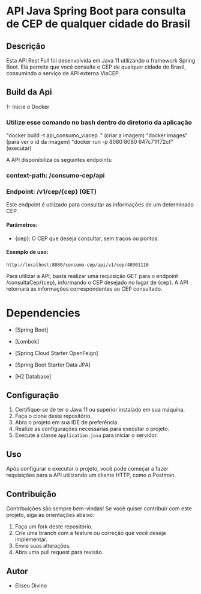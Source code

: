 # API Java Spring Boot para consulta de CEP de qualquer cidade do Brasil

## Descrição
Esta API Rest Full foi desenvolvida em Java 11 utilizando o framework Spring Boot. Ela permite que você consulte o CEP de qualquer cidade do Brasil, consumindo o serviço de API externa ViaCEP.
## Build da Api
1- Inicie o Docker
### Utilize esse comando no bash dentro do diretorio da aplicação
  "docker build -t api_consumo_viacep ." (criar a imagem)
  "docker images" (para ver o id da imagem)
  "docker run -p 8080:8080 647c71ff72cf" (executar)
  
A API disponibiliza os seguintes endpoints:

### context-path: /consumo-cep/api

### Endpoint: /v1/cep/{cep} (GET)
Este endpoint é utilizado para consultar as informações de um determinado CEP.

#### Parâmetros:

- {cep}: O CEP que deseja consultar, sem traços ou pontos.

#### Exemplo de uso: 
```
http://localhost:8080/consumo-cep/api/v1/cep/40301110
```

Para utilizar a API, basta realizar uma requisição GET para o endpoint /consultaCep/{cep}, informando o CEP desejado no lugar de {cep}. A API retornará as informações correspondentes ao CEP consultado.

# Dependencies

- [Spring Boot]

- [Lombok]
  
- [Spring Cloud Starter OpenFeign]

- [Spring Boot Starter Data JPA]

- [H2 Database]


## Configuração
1. Certifique-se de ter o Java 11 ou superior instalado em sua máquina.
2. Faça o clone deste repositório.
3. Abra o projeto em sua IDE de preferência.
4. Realize as configurações necessárias para executar o projeto.
5. Execute a classe `Application.java` para iniciar o servidor.

## Uso
Após configurar e executar o projeto, você pode começar a fazer requisições para a API utilizando um cliente HTTP, como o Postman.

## Contribuição
Contribuições são sempre bem-vindas! Se você quiser contribuir com este projeto, siga as orientações abaixo:

1. Faça um fork deste repositório.
2. Crie uma branch com a feature ou correção que você deseja implementar.
3. Envie suas alterações.
4. Abra uma pull request para revisão.

## Autor
- Eliseu Divino

